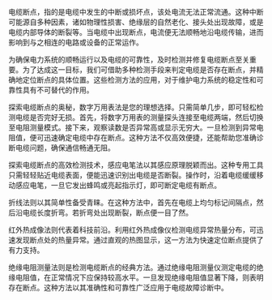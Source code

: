 

电缆断点，指的是电缆中发生的中断或损坏点，该处电流无法正常流通。这种中断可能源自多种因素，诸如物理性损害、绝缘层的自然老化、接头处出现故障，或是电缆内部导体的断裂等。当电缆中出现断点，电流便无法顺畅地沿电缆传输，进而影响到与之相连的电路或设备的正常运作。

为确保电力系统的顺畅运行以及电缆的可靠性，及时检测并修复电缆断点至关重要。为了达成这一目标，我们可借助多种检测手段来判定电缆是否存在断点，并精确地定位断点的具体位置。这些检测方法的应用，对于维护电力系统的稳定性和可靠性具有不可替代的作用。

探索电缆断点的奥秘，数字万用表法是您的理想选择。只需简单几步，即可轻松检测电缆是否完好无损。首先，将数字万用表的测量探头连接至电缆两端，然后切换至电阻测量模式。接下来，观察读数是否异常高或显示无穷大。一旦检测到异常电阻值，便可迅速确定电缆中存在断点。这种方法不仅高效便捷，还能帮助您准确诊断电缆问题，确保通信畅通无阻。


探索电缆断点的高效检测技术，感应电笔法以其感应原理脱颖而出。这种专用工具只需轻轻贴近电缆表面，便能迅速识别出电缆是否断裂。操作时，沿着电缆缓缓移动感应电笔，一旦它发出蜂鸣或亮起指示灯，即可断定电缆有断点。 


折线法则以其简单性备受青睐。在这种方法中，首先在电缆上均匀标记间隔点，然后沿电缆长度折弯。若折弯处出现断裂，断点便一目了然。

红外热成像法则代表着科技前沿。利用红外热成像仪检测电缆异常热量分布，可迅速发现断点处的热量异常。通过直观的热图显示，这一方法为快速定位断点提供了有力支持。 

绝缘电阻测量法则是检测电缆断点的经典方法。通过绝缘电阻测量仪测定电缆的绝缘电阻值，在正常情况下应保持较高水平。一旦发现绝缘电阻值显著下降，则表明存在断点。这种方法以其准确性和可靠性广泛应用于电缆故障诊断中。